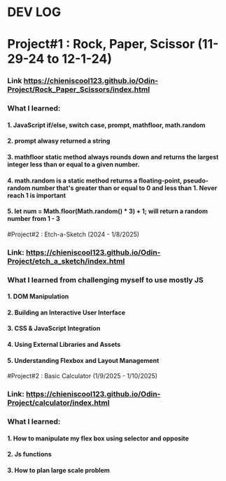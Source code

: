 # DEV LOG 

# Project#1 : Rock, Paper, Scissor (11-29-24 to 12-1-24)
### Link https://chieniscool123.github.io/Odin-Project/Rock_Paper_Scissors/index.html
### What I learned: 
#### 1. JavaScript if/else, switch case, prompt, mathfloor, math.random
#### 2. prompt alwasy returned a string
#### 3. mathfloor static method always rounds down and returns the largest integer less than or equal to a given number.
#### 4. math.random is a static method returns a floating-point, pseudo-random number that's greater than or equal to 0 and less than 1. Never reach 1 is important
#### 5.  let num = Math.floor(Math.random() * 3) + 1; will return a random number from 1 - 3

#Project#2 : Etch-a-Sketch (2024 - 1/8/2025)
### Link: https://chieniscool123.github.io/Odin-Project/etch_a_sketch/index.html
### What I learned from challenging myself to use mostly JS 
#### 1. DOM Manipulation
#### 2. Building an Interactive User Interface
#### 3. CSS & JavaScript Integration
#### 4. Using External Libraries and Assets
#### 5. Understanding Flexbox and Layout Management

#Project#2 : Basic Calculator (1/9/2025 - 1/10/2025)
### Link: https://chieniscool123.github.io/Odin-Project/calculator/index.html
### What I learned:
#### 1. How to manipulate my flex box using selector and opposite 
#### 2. Js functions
#### 3. How to plan large scale problem
